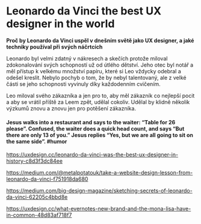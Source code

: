 ﻿# Leonardo da Vinci the best UX designer in the world

**Proč by Leonardo da Vinci uspěl v dnešním světě jako UX designer, a jaké techniky používal při svých náčrtcích**

Leonardo byl velmi zdatný v nákresech a skečích protože miloval zdokonalování svých schopností už od útlého dětství. Jeho otec byl notář a měl přístup k velkému množství papíru, které si Leo vždycky odebral a odešel kreslit. Nebylo pochyb o tom, že by nebyl talentovaný, ale z velké části se jeho schopnosti vyvinuly díky každodenním cvičením. 

Leo miloval svého zákazníka a jen pro to, aby měl zákazník co nejlepší pocit a aby se vrátil příště za Leem zpět, udělal cokoliv. Udělal by klidně několik výzkumů znovu a znovu jen pro potěšení zákazníka.




#### Jesus walks into a restaurant and says to the waiter: “Table for 26 please”. Confused, the waiter does a quick head count, and says “But there are only 13 of you.” Jesus replies “Yes, but we are all going to sit on the same side”. **#humor**
https://uxdesign.cc/leonardo-da-vinci-was-the-best-ux-designer-in-history-c8d3f3dc84ee

https://medium.com/@metalpotatouk/take-a-website-design-lesson-from-leonardo-da-vinci-f751918da680

https://medium.com/big-design-magazine/sketching-secrets-of-leonardo-da-vinci-62205c4bbd8e

https://uxdesign.cc/what-evernotes-new-brand-and-the-mona-lisa-have-in-common-48d83af718f7